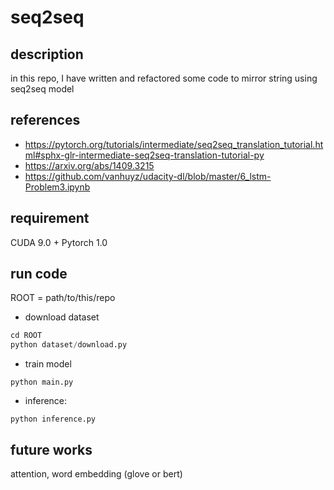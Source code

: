 # seq2seq
## description
in this repo, I have written and refactored some code to mirror string using seq2seq model
## references
+ https://pytorch.org/tutorials/intermediate/seq2seq_translation_tutorial.html#sphx-glr-intermediate-seq2seq-translation-tutorial-py  
+ https://arxiv.org/abs/1409.3215  
+ https://github.com/vanhuyz/udacity-dl/blob/master/6_lstm-Problem3.ipynb  
## requirement
CUDA 9.0 + Pytorch 1.0
## run code
ROOT = path/to/this/repo
- download dataset
```python
cd ROOT
python dataset/download.py
```
- train model
```
python main.py
```
- inference:
```
python inference.py
```
## future works
attention, word embedding (glove or bert)
